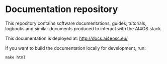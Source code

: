 # Documentation repository

This repository contains software documentations, guides, tutorials, logbooks
and similar documents produced to interact with the AI4OS stack.

This documentation is deployed at:  http://docs.ai4eosc.eu/

If you want to build the documentation locally for development, run:
```console
make html
```

